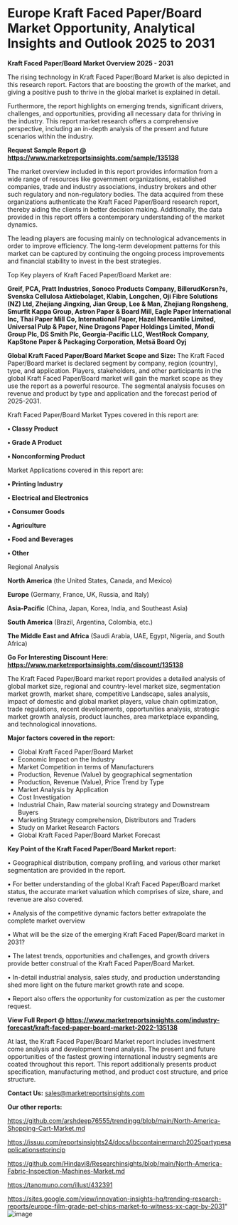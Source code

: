 # Europe Kraft Faced Paper/Board Market Opportunity, Analytical Insights and Outlook 2025 to 2031

<Strong> Kraft Faced Paper/Board Market Overview 2025 - 2031</strong>

The rising technology in Kraft Faced Paper/Board Market is also depicted in this research report. Factors that are boosting the growth of the market, and giving a positive push to thrive in the global market is explained in detail.

Furthermore, the report highlights on emerging trends, significant drivers, challenges, and opportunities, providing all necessary data for thriving in the industry. This report market research offers a comprehensive perspective, including an in-depth analysis of the present and future scenarios within the industry.

<strong>Request Sample Report @ <a href=https://www.marketreportsinsights.com/sample/135138>https://www.marketreportsinsights.com/sample/135138</a></strong>

The market overview included in this report provides information from a wide range of resources like government organizations, established companies, trade and industry associations, industry brokers and other such regulatory and non-regulatory bodies. The data acquired from these organizations authenticate the Kraft Faced Paper/Board research report, thereby aiding the clients in better decision making. Additionally, the data provided in this report offers a contemporary understanding of the market dynamics.

The leading players are focusing mainly on technological advancements in order to improve efficiency. The long-term development patterns for this market can be captured by continuing the ongoing process improvements and financial stability to invest in the best strategies.

Top Key players of Kraft Faced Paper/Board Market are:

<strong>Greif, PCA, Pratt Industries, Sonoco Products Company, BillerudKorsn?s, Svenska Cellulosa Aktiebolaget, Klabin, Longchen, Oji Fibre Solutions (NZ) Ltd, Zhejiang Jingxing, Jian Group, Lee & Man, Zhejiang Rongsheng, Smurfit Kappa Group, Astron Paper & Board Mill, Eagle Paper International Inc, Thai Paper Mill Co, International Paper, Hazel Mercantile Limited, Universal Pulp & Paper, Nine Dragons Paper Holdings Limited, Mondi Group Plc, DS Smith Plc, Georgia-Pacific LLC, WestRock Company, KapStone Paper & Packaging Corporation, Metsä Board Oyj</strong>

<strong><b>Global Kraft Faced Paper/Board Market Scope and Size:</b></strong>
The Kraft Faced Paper/Board market is declared segment by company, region (country), type, and application. Players, stakeholders, and other participants in the global Kraft Faced Paper/Board market will gain the market scope as they use the report as a powerful resource. The segmental analysis focuses on revenue and product by type and application and the forecast period of 2025-2031.

Kraft Faced Paper/Board Market Types covered in this report are:

<strong>• Classy Product

• Grade A Product

• Nonconforming Product</strong>

Market Applications covered in this report are:

<strong>• Printing Industry

• Electrical and Electronics

• Consumer Goods

• Agriculture

• Food and Beverages

• Other</strong> 

Regional Analysis

<strong>North America</strong> (the United States, Canada, and Mexico)

<strong>Europe</strong> (Germany, France, UK, Russia, and Italy)

<strong>Asia-Pacific</strong> (China, Japan, Korea, India, and Southeast Asia)

<strong>South America</strong> (Brazil, Argentina, Colombia, etc.)

<strong>The Middle East and Africa</strong> (Saudi Arabia, UAE, Egypt, Nigeria, and South Africa)

<strong>Go For Interesting Discount Here: <a href=https://www.marketreportsinsights.com/discount/135138>https://www.marketreportsinsights.com/discount/135138</a></strong>

The Kraft Faced Paper/Board market report provides a detailed analysis of global market size, regional and country-level market size, segmentation market growth, market share, competitive Landscape, sales analysis, impact of domestic and global market players, value chain optimization, trade regulations, recent developments, opportunities analysis, strategic market growth analysis, product launches, area marketplace expanding, and technological innovations.

<strong><b>Major factors covered in the report:</b></strong>
<ul>
  <li>Global Kraft Faced Paper/Board Market </li>
  <li>Economic Impact on the Industry</li>
  <li>Market Competition in terms of Manufacturers</li>
  <li>Production, Revenue (Value) by geographical segmentation</li>
  <li>Production, Revenue (Value), Price Trend by Type</li>
  <li>Market Analysis by Application</li>
  <li>Cost Investigation</li>
  <li>Industrial Chain, Raw material sourcing strategy and Downstream Buyers</li>
  <li>Marketing Strategy comprehension, Distributors and Traders</li>
  <li>Study on Market Research Factors</li>
  <li>Global Kraft Faced Paper/Board Market Forecast</li>
</ul>

<strong><b>Key Point of the Kraft Faced Paper/Board Market report:</b></strong>

• Geographical distribution, company profiling, and various other market segmentation are provided in the report.

• For better understanding of the global Kraft Faced Paper/Board market status, the accurate market valuation which comprises of size, share, and revenue are also covered.

• Analysis of the competitive dynamic factors better extrapolate the complete market overview

• What will be the size of the emerging Kraft Faced Paper/Board market in 2031?

• The latest trends, opportunities and challenges, and growth drivers provide better construal of the Kraft Faced Paper/Board Market.

• In-detail industrial analysis, sales study, and production understanding shed more light on the future market growth rate and scope.

• Report also offers the opportunity for customization as per the customer request.

<strong><b>View Full Report @ <a href=https://www.marketreportsinsights.com/industry-forecast/kraft-faced-paper-board-market-2022-135138>https://www.marketreportsinsights.com/industry-forecast/kraft-faced-paper-board-market-2022-135138</a></b></strong>


At last, the Kraft Faced Paper/Board Market report includes investment come analysis and development trend analysis. The present and future opportunities of the fastest growing international industry segments are coated throughout this report. This report additionally presents product specification, manufacturing method, and product cost structure, and price structure.

<strong>Contact Us:</strong>
sales@marketreportsinsights.com

<strong>Our other reports:</strong>

<a href=https://github.com/arshdeep76555/trendingg/blob/main/North-America-Shopping-Cart-Market.md>https://github.com/arshdeep76555/trendingg/blob/main/North-America-Shopping-Cart-Market.md</a>

<a href=https://issuu.com/reportsinsights24/docs/ibccontainermarch2025partypesapplicationsetprincip>https://issuu.com/reportsinsights24/docs/ibccontainermarch2025partypesapplicationsetprincip</a>

<a href=https://github.com/Hindavi8/Researchinsights/blob/main/North-America-Fabric-Inspection-Machines-Market.md>https://github.com/Hindavi8/Researchinsights/blob/main/North-America-Fabric-Inspection-Machines-Market.md</a>

<a href=https://tanomuno.com/illust/432391>https://tanomuno.com/illust/432391</a>

<a href=https://sites.google.com/view/innovation-insights-hq/trending-research-reports/europe-film-grade-pet-chips-market-to-witness-xx-cagr-by-2031>https://sites.google.com/view/innovation-insights-hq/trending-research-reports/europe-film-grade-pet-chips-market-to-witness-xx-cagr-by-2031</a>"
![image](https://github.com/user-attachments/assets/1d6dcfba-3285-43d3-af8c-36e8961f9844)
